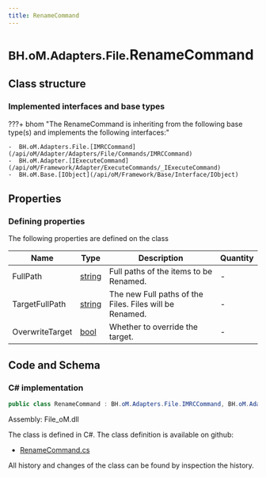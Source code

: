 ```yaml
---
title: RenameCommand
---
```


# <small>BH.oM.Adapters.File.</small>**RenameCommand**



## Class structure

### Implemented interfaces and base types

???+ bhom "The RenameCommand is inheriting from the following base type(s) and implements the following interfaces:"

    -  BH.oM.Adapters.File.[IMRCCommand](/api/oM/Adapter/Adapters/File/Commands/IMRCCommand)
    -  BH.oM.Adapter.[IExecuteCommand](/api/oM/Framework/Adapter/ExecuteCommands/_IExecuteCommand)
    -  BH.oM.Base.[IObject](/api/oM/Framework/Base/Interface/IObject)


## Properties



### Defining properties

The following properties are defined on the class

| Name             | Type             | Description      | Quantity         |
|------------------|------------------|------------------|------------------|
| FullPath | [string](https://learn.microsoft.com/en-us/dotnet/api/System.String?view=netstandard-2.0) | Full paths of the items to be Renamed. | - |
| TargetFullPath | [string](https://learn.microsoft.com/en-us/dotnet/api/System.String?view=netstandard-2.0) | The new Full paths of the Files. Files will be Renamed. | - |
| OverwriteTarget | [bool](https://learn.microsoft.com/en-us/dotnet/api/System.Boolean?view=netstandard-2.0) | Whether to override the target. | - |


## Code and Schema

### C# implementation

``` C# title="C#"
public class RenameCommand : BH.oM.Adapters.File.IMRCCommand, BH.oM.Adapter.IExecuteCommand, BH.oM.Base.IObject
```

Assembly: File_oM.dll

The class is defined in C#. The class definition is available on github:

- [RenameCommand.cs](https://github.com/BHoM/File_Toolkit/blob/develop/File_oM/Commands\RenameCommand.cs)

All history and changes of the class can be found by inspection the history.
